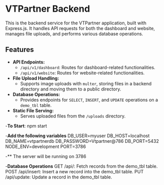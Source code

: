 # VTPartner Backend

This is the backend service for the VTPartner application, built with Express.js. It handles API requests for both the dashboard and website, manages file uploads, and performs various database operations.

## Features

- **API Endpoints:**
  - `/api/v1/dashboard`: Routes for dashboard-related functionalities.
  - `/api/v1/website`: Routes for website-related functionalities.
- **File Upload Handling:**
  - Supports image uploads with `multer`, storing files in a backend directory and moving them to a public directory.
- **Database Operations:**
  - Provides endpoints for `SELECT`, `INSERT`, and `UPDATE` operations on a `demo_tbl` table.
- **Static File Serving:**
  - Serves uploaded files from the `/uploads` directory.

-**To Start**: npm start

-**Add the following variables**
DB_USER=myuser
DB_HOST=localhost
DB_NAME=vtpartnerdb
DB_PASSWORD=Vtpartner@786
DB_PORT=5432
NODE_ENV=development
PORT=3786

-** The server will be running on 3786

-**Database Operations**
GET /api/: Fetch records from the demo_tbl table.
POST /api/insert: Insert a new record into the demo_tbl table.
PUT /api/update: Update a record in the demo_tbl table.


